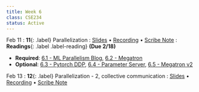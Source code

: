 ```yaml
---
title: Week 6
class: CSE234
status: Active
---
```


Feb 11
: **11**{: .label} Parallelization
  : [Slides](assets/slides/feb11.pdf) &#8226; [Recording](https://podcast.ucsd.edu/watch/wi25/cse234_a00/10) &#8226; [Scribe Note](assets/scribe_notes/feb11_scribe.pdf)
: **Readings**{: .label .label-reading} **(Due 2/18)**
  * **Required**: [6.1 - ML Parallelism Blog](https://sumanthrh.com/post/distributed-and-efficient-finetuning/), [6.2 - Megatron](https://arxiv.org/abs/1909.08053)
  * **Optional**: [6.3 - Pytorch DDP](https://arxiv.org/abs/2006.15704), [6.4 - Parameter Server](https://www.usenix.org/system/files/conference/osdi14/osdi14-paper-li_mu.pdf), [6.5 - Megatron v2](https://arxiv.org/abs/2104.04473)

Feb 13
: **12**{: .label} Parallelization - 2, collective communication
  : [Slides](assets/slides/feb13.pdf) &#8226; [Recording](https://podcast.ucsd.edu/watch/wi25/cse234_a00/11) &#8226; [Scribe Note](assets/scribe_notes/feb13_scribe.pdf)
